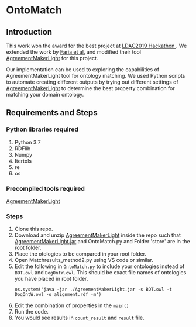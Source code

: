 # OntoMatch

## Introduction

This work won the award for the best project at [LDAC2019 Hackathon ](http://linkedbuildingdata.net/ldac2019/summerschool/). We extended the work by [Faria et al.](https://www.semanticscholar.org/paper/The-AgreementMakerLight-Ontology-Matching-System-Faria-Pesquita/b1b2a1db535e90b9b192c92b55a5e9e0375f2f0f) and modified their tool [AgreementMakerLight](https://github.com/AgreementMakerLight/AML-Project/releases) for this project.

Our implementation can be used to exploring the capabilities of AgreementMakerLight tool for ontology matching. We used Python scripts to automate creating different outputs by trying out different settings of [AgreementMakerLight](https://github.com/AgreementMakerLight/AML-Project/releases) to determine the best property combination for matching your domain ontology.

## Requirements and Steps

### Python libraries required

1. Python 3.7
2. RDFlib
3. Numpy
4. Itertols
5. re
6. os

### Precompiled tools required

 [AgreementMakerLight](https://github.com/AgreementMakerLight/AML-Project/releases)

### Steps

1. Clone this repo.
2. Download and unzip [AgreementMakerLight](https://github.com/AgreementMakerLight/AML-Project/releases) inside the repo such that  [AgreementMakerLight.jar](https://github.com/AgreementMakerLight/AML-Project/releases) and OntoMatch.py and Folder 'store' are in the root folder.
3. Place the otologies to be compared in your root folder.
4. Open Matchresults_method2.py using VS code or similar.
5. Edit the following in `OntoMatch.py` to include your ontologies instead of `BOT.owl` and `DogOntW.owl`. This should be exact file names of ontologies you have placed in root folder.
    ~~~~ 
    os.system('java -jar ./AgreementMakerLight.jar -s BOT.owl -t DogOntW.owl -o alignment.rdf -m')
    ~~~~
6. Edit the combination of properties in the `main()` 
7. Run the code.
8. You would see results in `count_result` and `result` file.
